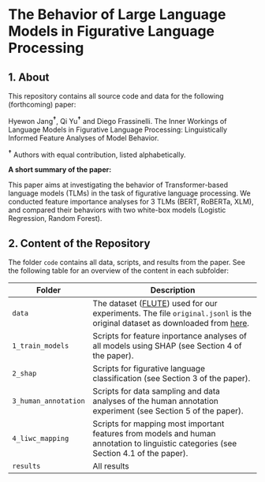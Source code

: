 # The Behavior of Large Language Models in Figurative Language Processing

## 1. About

This repository contains all source code and data for the following (forthcoming) paper: 

Hyewon Jang<sup><b>&#8224;</b></sup>, Qi Yu<sup><b>&#8224;</b></sup> and Diego Frassinelli. 
The Inner Workings of Language Models in Figurative Language Processing: Linguistically Informed Feature Analyses of Model Behavior.

<sup><b>&#8224;</b></sup> Authors with equal contribution, listed alphabetically.

**A short summary of the paper:**

This paper aims at investigating the behavior of Transformer-based language models (TLMs) in the task of figurative language processing.
We conducted feature importance analyses for 3 TLMs (BERT, RoBERTa, XLM), 
and compared their behaviors with two white-box models (Logistic Regression, Random Forest).

## 2. Content of the Repository
The folder ```code``` contains all data, scripts, and results from the paper. 
See the following table for an overview of the content in each subfolder: 

| Folder                   | Description                                                                                                                                                                                                               |
|--------------------------|---------------------------------------------------------------------------------------------------------------------------------------------------------------------------------------------------------------------------|
| ```data```               | The dataset ([FLUTE](https://arxiv.org/pdf/2205.12404.pdf)) used for our experiments. The file ```original.jsonl``` is the original dataset as downloaded from [here](https://huggingface.co/datasets/ColumbiaNLP/FLUTE). |
| ```1_train_models```     | Scripts for feature inportance analyses of all models using SHAP (see Section 4 of the paper).                                                                                                                            |
| ```2_shap```             | Scripts for figurative language classification (see Section 3 of the paper).                                                                                                                                              |
| ```3_human_annotation``` | Scripts for data sampling and data analyses of the human annotation experiment (see Section 5 of the paper).                                                                                                              |
| ```4_liwc_mapping```     | Scripts for mapping most important features from models and human annotation to linguistic categories (see Section 4.1 of the paper).                                                                                     |
| ```results```            | All results                                                                                                                                                                                                               |
